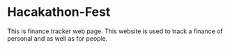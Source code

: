 # Hacakathon-Fest 
This is finance tracker web page. This website is used to track a finance of personal and as well as for people.
